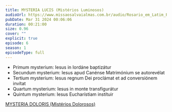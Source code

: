 ```yaml
---
title: MYSTERIA LUCIS (Mistérios Luminosos)
audioUrl: https://www.missaosalvaialmas.com.br/audio/Rosario_em_Latim_Papa_Bento_XV_Luminosos.mp3
pubDate: Mar 31 2024 00:06:06
duration: 00:21:00
size: 0.96
cover: ""
explicit: true
episode: 6
season: 1
episodeType: full
---
```


  - Primum mysterium: Iesus in Iordáne baptizátur
  - Secundum mysterium: Iesus apud Canénse Matrimónium se autorevélat
  - Tertium mysterium: Iesus regnum Dei proclámat et ad conversiónem invítat
  - Quartum mysterium: Iesus in monte transfigurátur
  - Quintum mysterium: Iesus Eucharístiam instítuir

<div class="text-center mt-16">
  <a class="btn btn-accent mt-9" href="/episode/05post">MYSTERIA DOLORIS (Mistérios Dolorosos)</a>
</div>